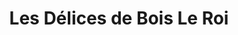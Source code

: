 ---
title: "Les Délices de Bois Le Roi"
url: /bois-le-roi/les-delices-de-bois-le-roi/
shop: Bäckerei
---